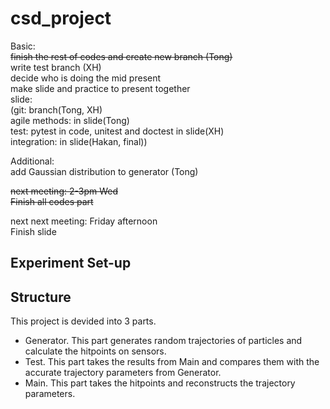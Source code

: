 # csd_project

Basic:  
<s>finish the rest of codes and create new branch (Tong)</s>  
write test branch (XH)  
decide who is doing the mid present  
make slide and practice to present together   
slide:  
(git: branch(Tong, XH)  
agile methods: in slide(Tong)  
test: pytest in code, unitest and doctest in slide(XH)  
integration: in slide(Hakan, final))  

Additional:  
add Gaussian distribution to generator (Tong)  

<s>next meeting: 2-3pm Wed  
Finish all codes part  </s> 

next next meeting: Friday afternoon  
Finish slide

## Experiment Set-up

## Structure
This project is devided into 3 parts.

* Generator. This part generates random trajectories of particles and calculate the hitpoints on sensors.
* Test. This part takes the results from Main and compares them with the accurate trajectory parameters from Generator.
* Main. This part takes the hitpoints and reconstructs the trajectory parameters.
